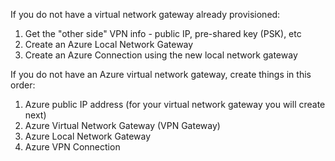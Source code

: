 If you do not have a virtual network gateway already provisioned:
1. Get the "other side" VPN info - public IP, pre-shared key (PSK), etc
2. Create an Azure Local Network Gateway
3. Create an Azure Connection using the new local network gateway

If you do not have an Azure virtual network gateway, create things in this order:
1. Azure public IP address (for your virtual network gateway you will create next)
2. Azure Virtual Network Gateway (VPN Gateway)
3. Azure Local Network Gateway
4. Azure VPN Connection
